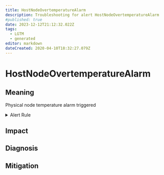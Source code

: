 ```yaml
---
title: HostNodeOvertemperatureAlarm
description: Troubleshooting for alert HostNodeOvertemperatureAlarm
#published: true
date: 2023-12-12T21:12:32.022Z
tags: 
  - LGTM
  - generated
editor: markdown
dateCreated: 2020-04-10T18:32:27.079Z
---
```


# HostNodeOvertemperatureAlarm

## Meaning
[//]: # "Short paragraph that explains what the alert means"
Physical node temperature alarm triggered

<details>
  <summary>Alert Rule</summary>

{{% rule "host-and-hardware/node-exporter.yml" "HostNodeOvertemperatureAlarm" %}}

<!-- Rule when generated

```yaml
alert: HostNodeOvertemperatureAlarm
expr: ((node_hwmon_temp_crit_alarm_celsius == 1) or (node_hwmon_temp_alarm == 1)) * on(instance) group_left (nodename) node_uname_info{nodename=~".+"}
for: 0m
labels:
    severity: critical
annotations:
    summary: Host node overtemperature alarm (instance {{ $labels.instance }})
    description: |-
        Physical node temperature alarm triggered
          VALUE = {{ $value }}
          LABELS = {{ $labels }}
    runbook: https://github.com/srerun/prometheus-alerts/blob/main/content/runbooks/node-exporter/HostNodeOvertemperatureAlarm.md

```

-->

</details>


## Impact
[//]: # "What could / will happen if the alert is not addressed"



## Diagnosis
[//]: # "Steps to take to identify the cause of the problem"



## Mitigation
[//]: # "The steps necessary to resolve the alert"
